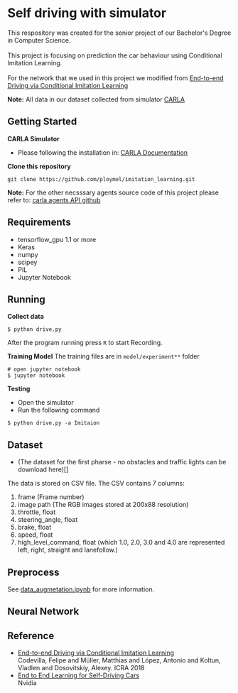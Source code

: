 # Self driving with simulator
This respository was created for the senior project of our Bachelor's Degree in Computer Science.<br/>  
This project is focusing on prediction the car behaviour using Conditional Imitation Learning.<br/>  
For the network that we used in this project we modified from [End-to-end Driving via Conditional Imitation Learning](http://vladlen.info/papers/conditional-imitation.pdf)<br/>  

**Note:** All data in our dataset collected from simulator [CARLA](http://carla.org/)<br/> 

## Getting Started
**CARLA Simulator**<br/>
- Please following the installation in: [CARLA Documentation](https://carla.readthedocs.io/en/latest/)<br/>

**Clone this repository**<br/>
```
git clone https://github.com/ploymel/imitation_learning.git
```

**Note:** For the other necsssary agents source code of this project please refer to: [carla agents API github](https://github.com/carla-simulator/carla/tree/master/PythonAPI/agents)<br/>

## Requirements
- tensorflow_gpu 1.1 or more
- Keras
- numpy
- scipey
- PIL
- Jupyter Notebook

## Running
**Collect data**<br/>
```
$ python drive.py
```
After the program running press `R` to start Recording.<br/>

**Training Model**
The training files are in `model/experiment**` folder
```
# open jupyter notebook
$ jupyter notebook
```

**Testing**
- Open the simulator
- Run the following command
```
$ python drive.py -a Imitaion
```

## Dataset
- (The dataset for the first pharse - no obstacles and traffic lights can be download here)[]

The data is stored on CSV file. The CSV contains 7 columns:<br/>
1. frame (Frame number)
2. image path (The RGB images stored at 200x88 resolution)
3. throttle, float
4. steering_angle, float
5. brake, float
6. speed, float
7. high_level_command, float (which 1.0, 2.0, 3.0 and 4.0 are represented left, right, straight and lanefollow.)

## Preprocess
See [data_augmetation.ipynb](https://github.com/ploymel/imitation_learning/blob/master/data_augmentation.ipynb) for more information.

## Neural Network



## Reference
- [End-to-end Driving via Conditional Imitation Learning](http://vladlen.info/papers/conditional-imitation.pdf)<br/>
Codevilla, Felipe and Müller, Matthias and López, Antonio and Koltun, Vladlen and Dosovitskiy, Alexey. ICRA 2018
- [End to End Learning for Self-Driving Cars](https://images.nvidia.com/content/tegra/automotive/images/2016/solutions/pdf/end-to-end-dl-using-px.pdf)<br/>
Nvidia

